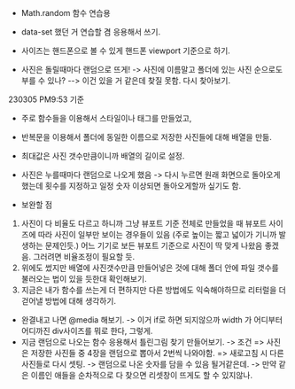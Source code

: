 * Math.random 함수 연습용
* data-set 했던 거 연습할 겸 응용해서 쓰기.

* 사이즈는 핸드폰으로 볼 수 있게 핸드폰 viewport 기준으로 하기.
* 사진은 돌릴때마다 랜덤으로 뜨게!
 -> 사진에 이름말고 폴더에 있는 사진 순으로도 부를 수 있나?
 --> 이건 있을 거 같은데 찾질 못함. 다시 찾아보기.

230305 PM9:53 기준
* 주로 함수들을 이용해서 스타일이나 태그를 만들었고,
* 반복문을 이용해서 폴더에 동일한 이름으로 저장한 사진들에 대해 배열을 만듦.
* 최대값은 사진 갯수만큼이니까 배열의 길이로 설정.
* 사진은 누를때마다 랜덤으로 나오게 했음
 -> 다시 누르면 원래 화면으로 돌아오게 했는데 횟수를 지정하고 일정 숫자 이상되면 돌아오게할까 싶기도 함.


* 보완할 점
1. 사진이 다 비율도 다르고 하니까 그냥 뷰포트 기준 전체로 만들었을 때 뷰포트 사이즈에 따라 사진이 일부만 보이는 경우들이 있음
(주로 높이는 짧고 넓이가 기니까 발생하는 문제인듯.)
어느 기기로 보든 뷰포트 기준으로 사진이 딱 맞게 나왔음 좋겠음. 그러려면 비율조정이 필요할 듯.
2. 위에도 썼지만 배열에 사진갯수만큼 만들어넣은 것에 대해 폴더 안에 파일 갯수를 불러오는 법이 있을 듯한대 확인해보기.
3. 지금은 내가 함수를 쓰는게 더 편하지만 다른 방법에도 익숙해야하므로 리터럴을 더 걷어낼 방법에 대해 생각하기.


* 완결내고 나면 @media 해보기.
 -> 이거 if로 하면 되지않으까 width 가 어디부터 어디까진 div사이즈를 뭐로 한다, 그렇게.
* 지금 랜덤으로 나오는 함수 응용해서 틀린그림 찾기 만들어보기.
-> 조건
     => 사진은 저장한 사진들 중 4장을 랜덤으로 뽑아서 2번씩 나와야함.
     => 새로고침 시 다른 사진들로 다시 셋팅.
     -> 랜덤으로 나온 숫자를 담을 수 있음 될거같은데.
     -> 만약 같은 이름인 애들을 순차적으로 다 찾으면 리셋창이 뜨게도 할 수 있지않나.
